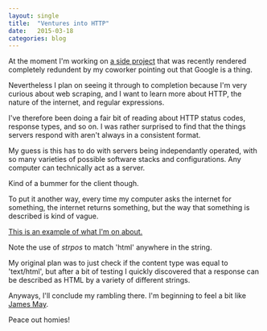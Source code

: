 ```yaml
---
layout: single
title:  "Ventures into HTTP"
date:   2015-03-18
categories: blog
---
```

At the moment I'm working on <a href="/project/crawlr" target="_blank">a side project</a> that was recently rendered completely redundent by my coworker pointing out that Google is a thing.

Nevertheless I plan on seeing it through to completion because I'm very curious about web scraping, and I want to learn more about HTTP, the nature of the internet, and regular expressions.

I've therefore been doing a fair bit of reading about HTTP status codes, response types, and so on. I was rather surprised to find that the things servers respond with aren't always in a consistent format.

My guess is this has to do with servers being independantly operated, with so many varieties of possible software stacks and configurations. Any computer can technically act as a server.

Kind of a bummer for the client though.

To put it another way, every time my computer asks the internet for something, the internet returns something, but the way that something is described is kind of vague.

<a href="https://github.com/saricden/crawlr/commit/a995ce99332cffe8d66da0becb403b1d8fc2f11c?diff=unified#diff-2073e06926cc25d60c62712e3f9c798eR97" target="_blank">This is an example of what I'm on about.</a>

Note the use of <em>strpos</em> to match 'html' anywhere in the string.

My original plan was to just check if the content type was equal to 'text/html', but after a bit of testing I quickly discovered that a response can be described as HTML by a variety of different strings.

Anyways, I'll conclude my rambling there. I'm beginning to feel a bit like <a href="http://en.wikipedia.org/wiki/James_May" target="_blank">James May</a>.

Peace out homies!